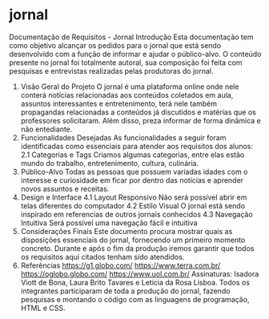 # jornal

Documentação de Requisitos - Jornal
Introdução
Esta documentação tem como objetivo alcançar os pedidos para o jornal que está sendo 
desenvolvido com a função de informar e ajudar o público-alvo. O conteúdo presente no jornal 
foi totalmente autoral, sua composição foi feita com pesquisas e entrevistas realizadas pelas 
produtoras do jornal.
1. Visão Geral do Projeto
O jornal é uma plataforma online onde nele conterá notícias relacionadas aos conteúdos 
coletados em aula, assuntos interessantes e entretenimento, terá nele também propagandas 
relacionadas a conteúdos já discutidos e matérias que os professores solicitaram. Além disso, 
preza informar de forma dinâmica e não entediante. 
2. Funcionalidades Desejadas
As funcionalidades a seguir foram identificadas como essenciais para atender aos requisitos 
dos alunos:
2.1 Categorias e Tags
Criamos algumas categorias, entre elas estão mundo 
do trabalho, entretenimento, cultura, culinária.
3. Público-Alvo
Todas as pessoas que possuem variadas idades com o interesse e curiosidade em ficar 
por dentro das notícias e aprender novos assuntos e receitas.
4. Design e Interface
4.1 Layout Responsivo
Não será possível abrir em telas diferentes do 
computador
4.2 Estilo Visual
O jornal está sendo inspirado em referencias de 
outros jornais conhecidos 
4.3 Navegação Intuitiva
Será possível uma navegação fácil e intuitiva 
5. Considerações Finais
Este documento procura mostrar quais as disposições essenciais do jornal, fornecendo um 
primeiro momento concreto. Durante e após o fim da produção iremos garantir que todos os 
requisitos aqui citados tenham sido atendidos.
6. Referências
https://g1.globo.com/
https://www.terra.com.br/
https://oglobo.globo.com/
https://www.uol.com.br/
Assinaturas:
Isadora Viott de Bona, Laura Brito Tavares e Leticia da Rosa Lisboa. Todos os integrantes 
participaram de toda a produção do jornal, fazendo pesquisas e montando o código com as 
linguagens de programação, HTML e CSS.
